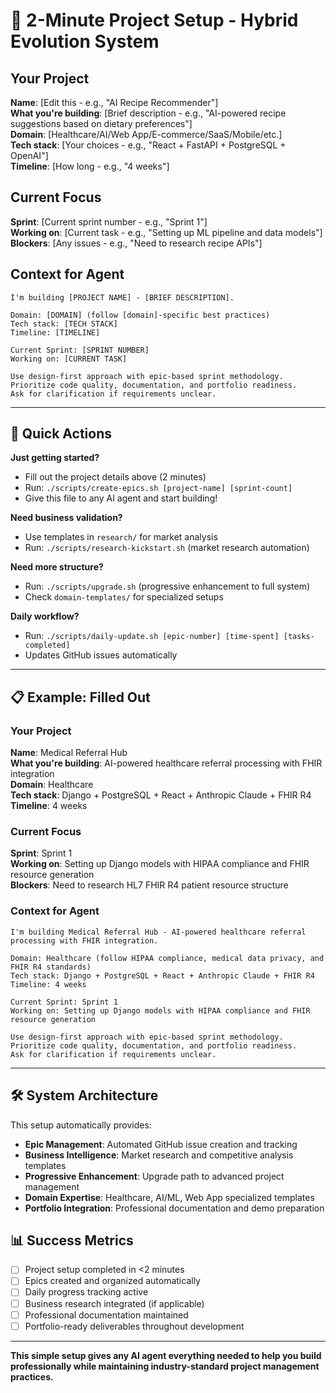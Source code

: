 # 🚀 2-Minute Project Setup - Hybrid Evolution System

## Your Project
**Name**: [Edit this - e.g., "AI Recipe Recommender"]  
**What you're building**: [Brief description - e.g., "AI-powered recipe suggestions based on dietary preferences"]  
**Domain**: [Healthcare/AI/Web App/E-commerce/SaaS/Mobile/etc.]  
**Tech stack**: [Your choices - e.g., "React + FastAPI + PostgreSQL + OpenAI"]  
**Timeline**: [How long - e.g., "4 weeks"]

## Current Focus
**Sprint**: [Current sprint number - e.g., "Sprint 1"]  
**Working on**: [Current task - e.g., "Setting up ML pipeline and data models"]  
**Blockers**: [Any issues - e.g., "Need to research recipe APIs"]

## Context for Agent
```
I'm building [PROJECT NAME] - [BRIEF DESCRIPTION].

Domain: [DOMAIN] (follow [domain]-specific best practices)
Tech stack: [TECH STACK]
Timeline: [TIMELINE] 

Current Sprint: [SPRINT NUMBER]
Working on: [CURRENT TASK]

Use design-first approach with epic-based sprint methodology.
Prioritize code quality, documentation, and portfolio readiness.
Ask for clarification if requirements unclear.
```

---

## 🎯 Quick Actions

**Just getting started?** 
- Fill out the project details above (2 minutes)
- Run: `./scripts/create-epics.sh [project-name] [sprint-count]`
- Give this file to any AI agent and start building!

**Need business validation?**
- Use templates in `research/` for market analysis
- Run: `./scripts/research-kickstart.sh` (market research automation)

**Need more structure?**
- Run: `./scripts/upgrade.sh` (progressive enhancement to full system)
- Check `domain-templates/` for specialized setups

**Daily workflow?**
- Run: `./scripts/daily-update.sh [epic-number] [time-spent] [tasks-completed]`
- Updates GitHub issues automatically

---

## 📋 Example: Filled Out

### Your Project
**Name**: Medical Referral Hub  
**What you're building**: AI-powered healthcare referral processing with FHIR integration  
**Domain**: Healthcare  
**Tech stack**: Django + PostgreSQL + React + Anthropic Claude + FHIR R4  
**Timeline**: 4 weeks

### Current Focus
**Sprint**: Sprint 1  
**Working on**: Setting up Django models with HIPAA compliance and FHIR resource generation  
**Blockers**: Need to research HL7 FHIR R4 patient resource structure

### Context for Agent
```
I'm building Medical Referral Hub - AI-powered healthcare referral processing with FHIR integration.

Domain: Healthcare (follow HIPAA compliance, medical data privacy, and FHIR R4 standards)
Tech stack: Django + PostgreSQL + React + Anthropic Claude + FHIR R4
Timeline: 4 weeks

Current Sprint: Sprint 1
Working on: Setting up Django models with HIPAA compliance and FHIR resource generation

Use design-first approach with epic-based sprint methodology.
Prioritize code quality, documentation, and portfolio readiness.
Ask for clarification if requirements unclear.
```

---

## 🛠️ System Architecture

This setup automatically provides:
- **Epic Management**: Automated GitHub issue creation and tracking
- **Business Intelligence**: Market research and competitive analysis templates  
- **Progressive Enhancement**: Upgrade path to advanced project management
- **Domain Expertise**: Healthcare, AI/ML, Web App specialized templates
- **Portfolio Integration**: Professional documentation and demo preparation

## 📊 Success Metrics
- [ ] Project setup completed in <2 minutes
- [ ] Epics created and organized automatically  
- [ ] Daily progress tracking active
- [ ] Business research integrated (if applicable)
- [ ] Professional documentation maintained
- [ ] Portfolio-ready deliverables throughout development

---

**This simple setup gives any AI agent everything needed to help you build professionally while maintaining industry-standard project management practices.**